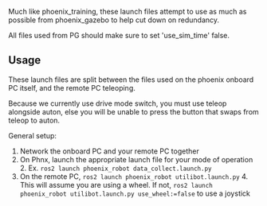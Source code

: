 Much like phoenix_training, these launch files attempt to use as much as possible from
phoenix_gazebo to help cut down on redundancy.

All files used from PG should make sure to set 'use_sim_time' false.

## Usage

These launch files are split between the files used on the phoenix onboard PC itself,
and the remote PC teleoping.

Because we currently use drive mode switch, you must use teleop alongside auton, else
you will be unable to press the button that swaps from teleop to auton.

General setup:
1. Network the onboard PC and your remote PC together
2. On Phnx, launch the appropriate launch file for your mode of operation
   2. Ex. `ros2 launch phoenix_robot data_collect.launch.py`
3. On the remote PC, `ros2 launch phoenix_robot utilibot.launch.py`
   4. This will assume you are using a wheel. If not,  `ros2 launch phoenix_robot utilibot.launch.py use_wheel:=false` to use a joystick

